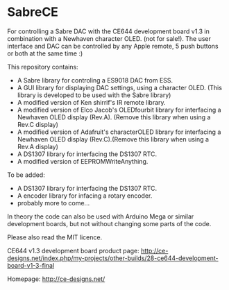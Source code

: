 SabreCE
=======

For controlling a Sabre DAC with the CE644 development board v1.3 in combination with a Newhaven character OLED. (not for sale!). The user interface and DAC can be controlled by any Apple remote, 5 push buttons or both at the same time :)

This repository contains:
  - A Sabre library for controling a ES9018 DAC from ESS.
  - A GUI library for displaying DAC settings, using a character OLED.
      (This library is developed to be used with the Sabre library)
  - A modified version of Ken shirrif's IR remote library.
  - A modified version of Elco Jacob's OLEDfourbit library for interfacing a Newhaven OLED display (Rev.A). (Remove this         library when using a Rev.C display)
  - A modified version of Adafruit's characterOLED library for interfacing a Newhaven OLED display (Rev.C).(Remove this          library when using a Rev.A display)
  - A DS1307 library for interfacing the DS1307 RTC.
  - A modified version of EEPROMWriteAnything.
 
To be added:
  - A DS1307 library for interfacing the DS1307 RTC.
  - A encoder library for infacing a rotary encoder.
  - probably more to come...


  
In theory the code can also be used with Arduino Mega or similar development boards, but not without changing some parts of the code.

Please also read the MIT licence.


CE644 v1.3 development board product page:
http://ce-designs.net/index.php/my-projects/other-builds/28-ce644-development-board-v1-3-final


Homepage:
http://ce-designs.net/
